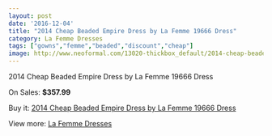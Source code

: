 ```yaml
---
layout: post
date: '2016-12-04'
title: "2014 Cheap Beaded Empire Dress by La Femme 19666 Dress"
category: La Femme Dresses
tags: ["gowns","femme","beaded","discount","cheap"]
image: http://www.neoformal.com/13020-thickbox_default/2014-cheap-beaded-empire-dress-by-la-femme-19666-dress.jpg
---
```

2014 Cheap Beaded Empire Dress by La Femme 19666 Dress

On Sales: **$357.99**
<a href="https://www.neoformal.com/en/la-femme-dresses-2014/4553-2014-cheap-beaded-empire-dress-by-la-femme-19666-dress.html"><amp-img layout="responsive" width="600" height="600" src="//www.neoformal.com/13020-thickbox_default/2014-cheap-beaded-empire-dress-by-la-femme-19666-dress.jpg" alt="2014 Cheap Beaded Empire Dress by La Femme 19666 Dress 0" /></a>
<a href="https://www.neoformal.com/en/la-femme-dresses-2014/4553-2014-cheap-beaded-empire-dress-by-la-femme-19666-dress.html"><amp-img layout="responsive" width="600" height="600" src="//www.neoformal.com/13022-thickbox_default/2014-cheap-beaded-empire-dress-by-la-femme-19666-dress.jpg" alt="2014 Cheap Beaded Empire Dress by La Femme 19666 Dress 1" /></a>
<a href="https://www.neoformal.com/en/la-femme-dresses-2014/4553-2014-cheap-beaded-empire-dress-by-la-femme-19666-dress.html"><amp-img layout="responsive" width="600" height="600" src="//www.neoformal.com/13021-thickbox_default/2014-cheap-beaded-empire-dress-by-la-femme-19666-dress.jpg" alt="2014 Cheap Beaded Empire Dress by La Femme 19666 Dress 2" /></a>

Buy it: [2014 Cheap Beaded Empire Dress by La Femme 19666 Dress](https://www.neoformal.com/en/la-femme-dresses-2014/4553-2014-cheap-beaded-empire-dress-by-la-femme-19666-dress.html "2014 Cheap Beaded Empire Dress by La Femme 19666 Dress")

View more: [La Femme Dresses](https://www.neoformal.com/en/56-la-femme-dresses-2014 "La Femme Dresses")